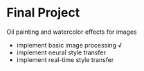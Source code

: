 
# Final Project

Oil painting and watercolor effects for images  
- implement basic image processing √
- implement neural style transfer
- implement real-time style transfer
